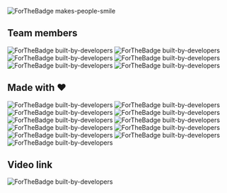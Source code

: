 ![ForTheBadge makes-people-smile](http://ForTheBadge.com/images/badges/makes-people-smile.svg)

## Team members

![ForTheBadge built-by-developers](https://img.shields.io/badge/-Naveen%20Saharan-orange)
<space><space>
![ForTheBadge built-by-developers](https://img.shields.io/badge/-Manoj%20Saharan-green)
<space><space>
![ForTheBadge built-by-developers](https://img.shields.io/badge/-Nishat-pink)
<space><space>
![ForTheBadge built-by-developers](https://img.shields.io/badge/-Ayush-yellow)
<space><space>
![ForTheBadge built-by-developers](https://img.shields.io/badge/-RT%20Rao-blue)
<space><space>
![ForTheBadge built-by-developers](https://img.shields.io/badge/-Swanand%20Apte-ff69b4)
<space><space>

## Made with :heart:

![ForTheBadge built-by-developers](https://img.shields.io/badge/React-20232A?style=for-the-badge&logo=react&logoColor=61DAFB)<space><space>
![ForTheBadge built-by-developers](https://img.shields.io/badge/Material--UI-0081CB?style=for-the-badge&logo=material-ui&logoColor=white)
<space><space>
![ForTheBadge built-by-developers](https://img.shields.io/badge/React_Router-CA4245?style=for-the-badge&logo=react-router&logoColor=white)
<space><space>
![ForTheBadge built-by-developers](https://img.shields.io/badge/firebase-ffca28?style=for-the-badge&logo=firebase&logoColor=black)
<space><space>
![ForTheBadge built-by-developers](https://img.shields.io/badge/Netlify-00C7B7?style=for-the-badge&logo=netlify&logoColor=white)
<space><space>
![ForTheBadge built-by-developers](https://img.shields.io/badge/Figma-F24E1E?style=for-the-badge&logo=figma&logoColor=white)
<space><space>
![ForTheBadge built-by-developers](https://img.shields.io/badge/CSS3-1572B6?style=for-the-badge&logo=css3&logoColor=white)
<space><space>
![ForTheBadge built-by-developers](https://img.shields.io/badge/JavaScript-323330?style=for-the-badge&logo=javascript&logoColor=F7DF1E)
<space><space>
![ForTheBadge built-by-developers](https://img.shields.io/badge/npm-CB3837?style=for-the-badge&logo=npm&logoColor=white)
<space><space>
![ForTheBadge built-by-developers](https://img.shields.io/badge/Git-F05032?style=for-the-badge&logo=git&logoColor=white)
<space><space>
![ForTheBadge built-by-developers](https://img.shields.io/badge/Visual_Studio_Code-0078D4?style=for-the-badge&logo=visual%20studio%20code&logoColor=white)

## Video link

![ForTheBadge built-by-developers](https://img.shields.io/badge/YouTube-FF0000?style=for-the-badge&logo=youtube&logoColor=white)
